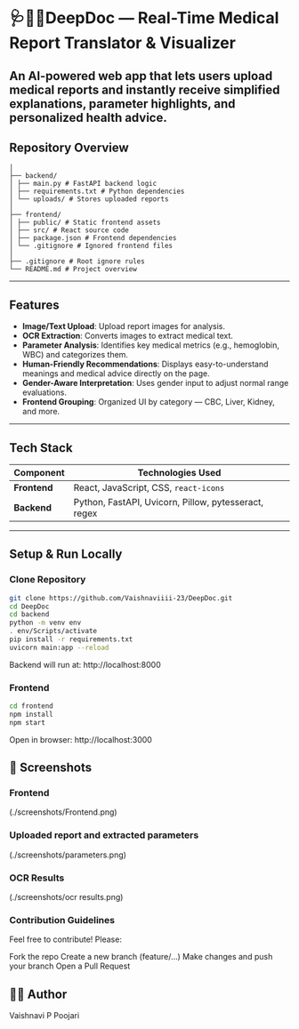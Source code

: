 #  🩺👩‍⚕️DeepDoc — Real-Time Medical Report Translator & Visualizer

An AI-powered web app that lets users upload medical reports and instantly receive simplified explanations, parameter highlights, and personalized health advice.
---

##  Repository Overview
```DeepDoc/
│
├── backend/
│ ├── main.py # FastAPI backend logic
│ ├── requirements.txt # Python dependencies
│ └── uploads/ # Stores uploaded reports
│
├── frontend/
│ ├── public/ # Static frontend assets
│ ├── src/ # React source code
│ ├── package.json # Frontend dependencies
│ └── .gitignore # Ignored frontend files
│
├── .gitignore # Root ignore rules
└── README.md # Project overview
```

---

##  Features

- **Image/Text Upload**: Upload report images for analysis.
- **OCR Extraction**: Converts images to extract medical text.
- **Parameter Analysis**: Identifies key medical metrics (e.g., hemoglobin, WBC) and categorizes them.
- **Human-Friendly Recommendations**: Displays easy-to-understand meanings and medical advice directly on the page.
- **Gender-Aware Interpretation**: Uses gender input to adjust normal range evaluations.
- **Frontend Grouping**: Organized UI by category — CBC, Liver, Kidney, and more.

---

##  Tech Stack

| Component      | Technologies Used                                   |
|----------------|------------------------------------------------------|
| **Frontend**   | React, JavaScript, CSS, `react-icons`                |
| **Backend**    | Python, FastAPI, Uvicorn, Pillow, pytesseract, regex |   |

---

##  Setup & Run Locally

### Clone Repository
```bash
git clone https://github.com/Vaishnaviiii-23/DeepDoc.git
cd DeepDoc
cd backend
python -m venv env
. env/Scripts/activate 
pip install -r requirements.txt
uvicorn main:app --reload
```
Backend will run at: http://localhost:8000

### Frontend
```bash
cd frontend
npm install
npm start
```
Open in browser: http://localhost:3000

## 📸 Screenshots

### Frontend  
(./screenshots/Frontend.png)

### Uploaded report and extracted parameters  
(./screenshots/parameters.png)

### OCR Results
(./screenshots/ocr results.png)

### Contribution Guidelines

Feel free to contribute! Please:

Fork the repo
Create a new branch (feature/…)
Make changes and push your branch
Open a Pull Request

## 🧑‍💻 Author
Vaishnavi P Poojari